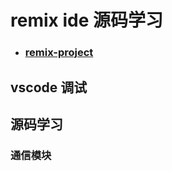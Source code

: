 # remix ide 源码学习
- ### [remix-project](https://github.com/ymm135/remix-project)  

## vscode 调试

## 源码学习
### 通信模块  




